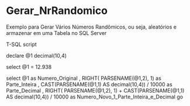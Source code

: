 # Gerar_NrRandomico
Exemplo para Gerar Vários Números Randômicos, ou seja, aleatórios e armazenar em uma Tabela no SQL Server

T-SQL script

declare @1 decimal(10,4)

select @1 = 12.938

select @1 as Numero_Original
     , RIGHT( PARSENAME(@1,2), 1) as Parte_Inteira
     , CAST(PARSENAME(@1,1) AS decimal(10,4)) / 10000 as Parte_Decimal
	 , RIGHT( PARSENAME(@1,2), 1) + CAST(PARSENAME(@1,1) AS decimal(10,4)) / 10000 as Numero_Novo_1_Parte_Inteira_e_Decimal
go
